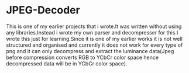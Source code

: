 # JPEG-Decoder

This is one of my earlier projects that i wrote.It was written without using any libraries.Instead i wrote my own parser and decompresser for this.I wrote this just for learning.Since it is one of my earlier works it is not well structured and organised and currently it does not work for every type of png and it can only decompress and extract the luminance data(Jpeg before compression converts RGB to YCbCr color space hence decompressed data will be in YCbCr color space).

